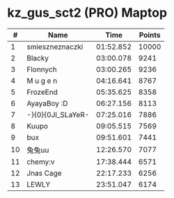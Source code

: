 # kz_gus_sct2 (PRO) Maptop

|  # | Name | Time | Points |
|-------------- | -------------- | -------------- | -------------- | 
| 1 | smieszneznaczki | 01:52.852 | 10000 | 
| 2 | Blacky | 03:00.078 | 9241 | 
| 3 | Flonnych | 03:00.265 | 9236 | 
| 4 | M u g e n | 04:16.641 | 8767 | 
| 5 | FrozeEnd | 05:35.625 | 8358 | 
| 6 | AyayaBoy :D | 06:27.156 | 8113 | 
| 7 | -}{0}{0JI_SLaYeR- | 07:25.016 | 7886 | 
| 8 | Kuupo | 09:05.515 | 7569 | 
| 9 | bux | 09:51.601 | 7441 | 
| 10 | 兔兔uu | 12:26.570 | 7077 | 
| 11 | chemy:v | 17:38.444 | 6571 | 
| 12 | Jnas Cage | 22:17.233 | 6256 | 
| 13 | LEWLY | 23:51.047 | 6174 | 

